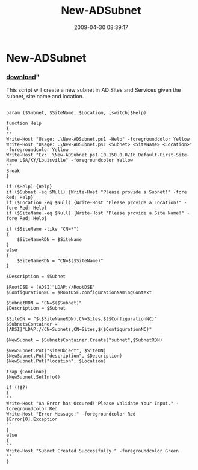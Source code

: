 ﻿---
pid:            1068
parent:         0
children:       
poster:         Andy Stumph
title:          New-ADSubnet
date:           2009-04-30 08:39:17
format:         posh
---

# New-ADSubnet

### [download](1068.ps1)"

This script will create a new subnet in AD Sites and Services given the subnet, site name and location.

```posh

param ($Subnet, $SiteName, $Location, [switch]$Help)

function Help
{
""
Write-Host "Usage: .\New-ADSubnet.ps1 -Help" -foregroundcolor Yellow
Write-Host "Usage: .\New-ADSubnet.ps1 <Subnet> <SiteName> <Location>" -foregroundcolor Yellow
Write-Host "Ex: .\New-ADSubnet.ps1 10.150.0.0/16 Default-First-Site-Name USA/KY/Louisville" -foregroundcolor Yellow
""
Break
}

if ($Help) {Help}
if ($Subnet -eq $Null) {Write-Host "Please provide a Subnet!" -fore Red; Help}
if ($Location -eq $Null) {Write-Host "Please provide a Location!" -fore Red; Help}
if ($SiteName -eq $Null) {Write-Host "Please provide a Site Name!" -fore Red; Help}

if ($SiteName -like "CN=*")
{
	$SiteNameRDN = $SiteName
}
else
{
	$SiteNameRDN = "CN=$($SiteName)"
}

$Description = $Subnet

$RootDSE = [ADSI]"LDAP://RootDSE"
$ConfigurationNC = $RootDSE.configurationNamingContext

$SubnetRDN = "CN=$($Subnet)"
$Description = $Subnet

$SiteDN = "$($SiteNameRDN),CN=Sites,$($ConfigurationNC)"
$SubnetsContainer = [ADSI]"LDAP://CN=Subnets,CN=Sites,$($ConfigurationNC)"

$NewSubnet = $SubnetsContainer.Create("subnet",$SubnetRDN)

$NewSubnet.Put("siteObject", $SiteDN)
$NewSubnet.Put("description", $Description)
$NewSubnet.Put("location", $Location)

trap {Continue}
$NewSubnet.SetInfo()

if (!$?)
{
""
Write-Host "An Error has Occured! Please Validate Your Input." -foregroundcolor Red
Write-Host "Error Message:" -foregroundcolor Red
$Error[0].Exception
""
}
else
{
""
Write-Host "Subnet Created Successfully." -foregroundcolor Green
""
}

```
